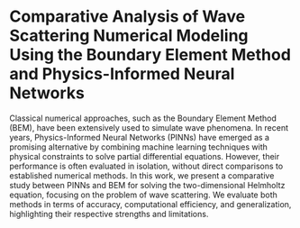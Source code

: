 # Comparative Analysis of Wave Scattering Numerical Modeling Using the Boundary Element Method and Physics-Informed Neural Networks

Classical numerical approaches, such as the Boundary Element Method (BEM), have been extensively used to simulate wave phenomena. In recent years, Physics-Informed Neural Networks (PINNs) have emerged as a promising alternative by combining machine learning techniques with physical constraints to solve partial differential equations. However, their performance is often evaluated in isolation, without direct comparisons to established numerical methods. In this work, we present a comparative study between PINNs and BEM for solving the two-dimensional Helmholtz equation, focusing on the problem of wave scattering. We evaluate both methods in terms of accuracy, computational efficiency, and generalization, highlighting their respective strengths and limitations.